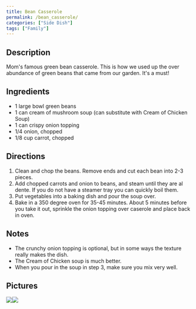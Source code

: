 ```yaml
---
title: Bean Casserole
permalink: /bean_casserole/
categories: ["Side Dish"]
tags: ["Family"]
---
```


Description
-----------

Mom's famous green bean casserole. This is how we used up the over abundance of green beans that came from our garden. It's a must!

Ingredients
-----------

-   1 large bowl green beans
-   1 can cream of mushroom soup (can substitute with Cream of Chicken Soup)
-   1 can crispy onion topping
-   1/4 onion, chopped
-   1/8 cup carrot, chopped

Directions
----------

1.  Clean and chop the beans. Remove ends and cut each bean into 2-3 pieces.
2.  Add chopped carrots and onion to beans, and steam until they are al dente. If you do not have a steamer tray you can quickly boil them.
3.  Put vegetables into a baking dish and pour the soup over.
4.  Bake in a 350 degree oven for 35-45 minutes. About 5 minutes before you take it out, sprinkle the onion topping over caserole and place back in oven.

Notes
-----

-   The crunchy onion topping is optional, but in some ways the texture really makes the dish.
-   The Cream of Chicken soup is much better.
-   When you pour in the soup in step 3, make sure you mix very well.

Pictures
--------

<img src="{{ site.baseurl }}/images/BeanCaserole1.jpg" /><img src="{{ site.baseurl }}/images/BeanCaserole2.jpg" />